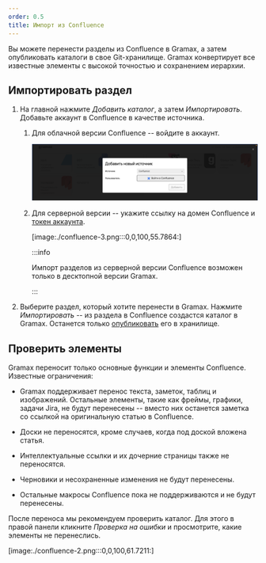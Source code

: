 ```yaml
---
order: 0.5
title: Импорт из Confluence
---
```


Вы можете перенести разделы из Confluence в Gramax, а затем опубликовать каталоги в свое Git-хранилище. Gramax конвертирует все известные элементы с высокой точностью и сохранением иерархии.

## Импортировать раздел

1. На главной нажмите *Добавить каталог*, а затем *Импортировать*. Добавьте аккаунт в Confluence в качестве источника.

   1. Для облачной версии Confluence -- войдите в аккаунт.

      ![](./confluence.png)

   2. Для серверной версии -- укажите ссылку на домен Confluence и [токен аккаунта](https://confluence.atlassian.com/enterprise/using-personal-access-tokens-1026032365.html).

      [image:./confluence-3.png:::0,0,100,55.7864:]

      :::info 

      Импорт разделов из серверной версии Confluence возможен только в десктопной версии Gramax.

      :::

2. Выберите раздел, который хотите перенести в Gramax. Нажмите *Импортировать* -- из раздела в Confluence создастся каталог в Gramax. Останется только [опубликовать](./../../collaboration/publish) его в хранилище.

## Проверить элементы

Gramax переносит только основные функции и элементы Confluence. Известные ограничения:

-  Gramax поддерживает перенос текста, заметок, таблиц и изображений. Остальные элементы, такие как фреймы, графики, задачи Jira, не будут перенесены -- вместо них останется заметка со ссылкой на оригинальную статью в Confluence.

-  Доски не переносятся, кроме случаев, когда под доской вложена статья.

-  Интеллектуальные ссылки и их дочерние страницы также не переносятся.

-  Черновики и несохраненные изменения не будут перенесены.

-  Остальные макросы Confluence пока не поддерживаются и не будут перенесены.

После переноса мы рекомендуем проверить каталог. Для этого в правой панели кликните *Проверка на ошибки* и просмотрите, какие элементы не перенеслись.

[image:./confluence-2.png:::0,0,100,61.7211:]